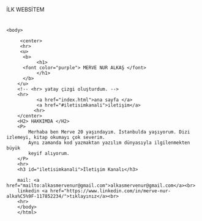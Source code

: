 İLK WEBSİTEM 






<!doctype HTML>

<html>
    <head>
        <h1> 
            <i>
                <title> MERVE NUR ALKAŞ </title>
            </h1>
            </i>
    </head>

    <body>

         <center>
         <hr>  
         <u> 
          <b>   
               <h1>
          <font color="purple"> MERVE NUR ALKAŞ </font>
               </h1>
          </b>
        </u> 
        <!-- <hr> yatay çizgi oluşturdum. -->
        <hr>
               <a href="index.html">ana sayfa </a>
               <a href="#iletisimkanali">iletişim</a>
              <hr>
        </center>
        <H2> HAKKIMDA </H2>
        <P>
            Merhaba ben Merve 20 yaşındayım. İstanbulda yaşıyorum. Dizi izlemeyi, kitap okumayı çok severim.
            Aynı zamanda kod yazmaktan yazılım dünyasıyla ilgilenmekten büyük 
            keyif alıyorum.
        </P>
        <hr>
        <h3 id="iletisimkanali">İletişim Kanalı</h3>
    
        mail: <a href="mailto:alkasmervenur@gmail.com">alkasmervenur@gmail.com</a><br>
        linkedin <a href="https://www.linkedin.com/in/merve-nur-alka%C5%9F-117852234/">tıklayınız</a><br> 
        <hr>
        </body>
        </html>
